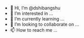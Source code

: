- 👋 Hi, I’m @dshibangshu
- 👀 I’m interested in ...
- 🌱 I’m currently learning ...
- 💞️ I’m looking to collaborate on ...
- 📫 How to reach me ...

<!---
dshibangshu/dshibangshu is a ✨ special ✨ repository because its `README.md` (this file) appears on your GitHub profile.
You can click the Preview link to take a look at your changes.
--->
